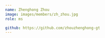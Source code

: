```yaml
---
name: Zhenghong Zhou
image: images/members/zh_zhou.jpg
role: ms

github: https://github.com/zhouzhenghong-gt
---
```

